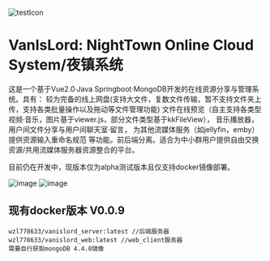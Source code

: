 ![testIcon](https://user-images.githubusercontent.com/55415793/173568881-43b09052-592d-412d-b3c2-e4e7c310cb4e.png)

# VanIsLord: NightTown Online Cloud System/夜镇系统

这是一个基于Vue2.0·Java Springboot·MongoDB开发的在线资源分享与管理系统。具有：
  较为完备的线上网盘(支持大文件，复数文件传输，暂不支持文件夹上传，支持各类批量操作以及拖动等文件管理功能)
  文件在线预览（自主支持各类型视频·音乐，图片基于viewer.js，部分文件类型基于kkFileView），
  音乐播放器，
  用户间文件分享与用户间聊天室·留言，
  为其他流媒体服务（如jellyfin，emby）提供资源输入重命名规范
等功能。前后端分离。适合为中小群用户提供自由交换资源/共用流媒体服务器资源整合的平台。

目前仍在开发中，现版本仅为alpha测试版本且仅支持docker镜像部署。

![image](https://user-images.githubusercontent.com/55415793/173569340-9c1efaa2-3329-4129-a4f0-aa33165f1473.png)
![image](https://user-images.githubusercontent.com/55415793/173570282-483bc72d-0d5b-40a7-874b-78e9cf775a20.png)


## 现有docker版本 V0.0.9
```
wzl778633/vanislord_server:latest //后端服务器
wzl778633/vanislord_web:latest //web_client服务器
需要自行获取mongoDB 4.4.0镜像
```


